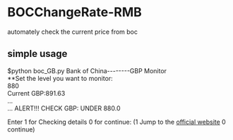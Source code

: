 # BOCChangeRate-RMB
automately check the current price from boc

## simple usage



$python boc_GB.py
Bank of China--------GBP Monitor<br>
**Set the level you want to monitor:<br>
880<br>
Current GBP:891.63<br>
...<br>
...
ALERT!!! CHECK GBP: UNDER 880.0

Enter 1 for Checking details 0 for continue:
(1 Jump to the [official website](https://www.boc.cn/sourcedb/whpj/) 0 continue)

